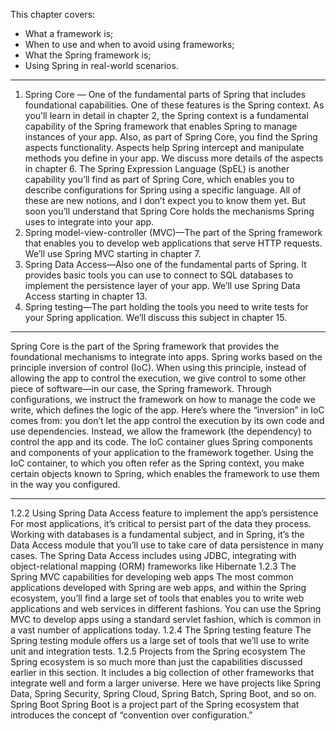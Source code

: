 This chapter covers: 
* What a framework is; 
* When to use and when to avoid using frameworks; 
* What the Spring framework is; 
* Using Spring in real-world scenarios. 

--- 
1. Spring Core — One of the fundamental parts of Spring that includes foundational capabilities. One of these features is the Spring context. As you’ll learn in detail in chapter 2, the Spring context is a fundamental capability of the Spring framework that enables Spring to manage instances of your app. Also, as part of Spring Core, you find the Spring aspects functionality. Aspects help Spring intercept and manipulate methods you define in your app. We discuss more details of the aspects in chapter 6. The Spring Expression Language (SpEL) is another capability you’ll find as part of Spring Core, which enables you to describe configurations for Spring using a specific language. All of these are new notions, and I don’t expect you to know them yet. But soon you’ll understand that Spring Core holds the mechanisms Spring uses to integrate into your app. 
2. Spring model-view-controller (MVC)—The part of the Spring framework that enables you to develop web applications that serve HTTP requests. We’ll use Spring MVC starting in chapter 7. 
3. Spring Data Access—Also one of the fundamental parts of Spring. It provides basic tools you can use to connect to SQL databases to implement the persistence layer of your app. We’ll use Spring Data Access starting in chapter 13. 
4. Spring testing—The part holding the tools you need to write tests for your Spring application. We’ll discuss this subject in chapter 15.  
--- 

 Spring Core is the part of the Spring framework that provides the foundational mechanisms to integrate into apps. Spring works based on the principle inversion of control (IoC). When using this principle, instead of allowing the app to control the execution, we give control to some other piece of software—in our case, the Spring framework. Through configurations, we instruct the framework on how to manage the code we write, which defines the logic of the app. Here’s where the “inversion” in IoC comes from: you don’t let the app control the execution by its own code and use dependencies. Instead, we allow the framework (the dependency) to control the app and its code.  The IoC container glues Spring components and components of your application to the framework together. Using the IoC container, to which you often refer as the Spring context, you make certain objects known to Spring, which enables the framework to use them in the way you configured. 
 
---
1.2.2 Using Spring Data Access feature to implement the app’s persistence For most applications, it’s critical to persist part of the data they process. Working with databases is a fundamental subject, and in Spring, it’s the Data Access module that you’ll use to take care of data persistence in many cases. The Spring Data Access includes using JDBC, integrating with object-relational mapping (ORM) frameworks like Hibernate 
1.2.3 The Spring MVC capabilities for developing web apps The most common applications developed with Spring are web apps, and within the Spring ecosystem, you’ll find a large set of tools that enables you to write web applications and web services in different fashions. You can use the Spring MVC to develop apps using a standard servlet fashion, which is common in a vast number of applications today. 
1.2.4 The Spring testing feature The Spring testing module offers us a large set of tools that we’ll use to write unit and integration tests. 
1.2.5 Projects from the Spring ecosystem The Spring ecosystem is so much more than just the capabilities discussed earlier in this section. It includes a big collection of other frameworks that integrate well and form a larger universe. Here we have projects like Spring Data, Spring Security, Spring Cloud, Spring Batch, Spring Boot, and so on. Spring Boot Spring Boot is a project part of the Spring ecosystem that introduces the concept of “convention over configuration.” 

